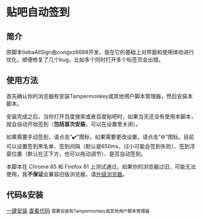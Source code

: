 # 贴吧自动签到
## 简介
原脚本tiebaAllSign由congxz6688开发，我在它的基础上对界面和使用体验进行优化，顺便修复了几个bug，比如多个同时打开多个标签页会出错。

## 使用方法
首先确认你的浏览器有安装Tampermonkey或其他用户脚本管理器，然后安装本脚本。

安装完成之后，当你打开百度搜索或者百度贴吧时，如果当天还没有使用本脚本，就会自动开始签到（**包括首次安装**，可以在设置里关闭）。

如果需要手动签到，请点击“✔️️”图标，如果需要更改设置，请点击“⚙️️”图标。目前可以设置签到黑名单、签到间隔（默认是650ms，过小可能会签到失败）、签到浮窗位置（默认在正下方，也可以拖动调节）、是否自动签到。

本脚本在 Chrome 85 和 Firefox 81 上测试通过。如果你的浏览器过旧，可能无法使用，我**不保证**会兼容旧版浏览器，请[升级浏览器](https://support.dmeng.net/upgrade-your-browser.html)。

## 代码&安装
[一键安装](https://cdn.jsdelivr.net/gh/su226/small-projects/贴吧自动签到/贴吧自动签到.user.js) [查看代码](https://github.com/su226/small-projects/贴吧自动签到/贴吧自动签到.user.js)
<small>需要安装有Tampermonkey或其他用户脚本管理器</small>
